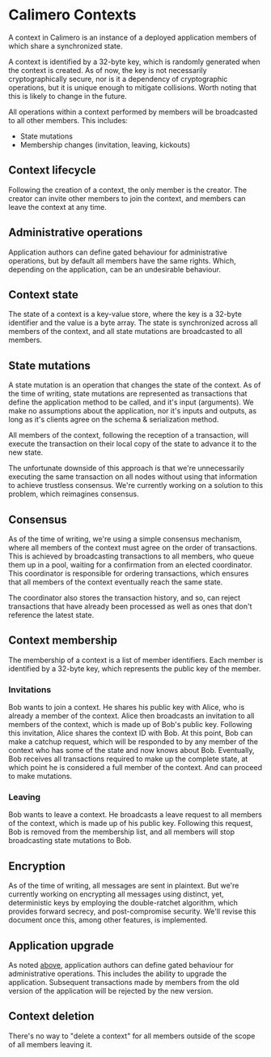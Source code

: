 # Calimero Contexts

A context in Calimero is an instance of a deployed application members of which share a synchronized state.

A context is identified by a 32-byte key, which is randomly generated when the context is created. As of now, the key is not necessarily cryptographically secure, nor is it a dependency of cryptographic operations, but it is unique enough to mitigate collisions. Worth noting that this is likely to change in the future.

All operations within a context performed by members will be broadcasted to all other members. This includes:

- State mutations
- Membership changes (invitation, leaving, kickouts)

## Context lifecycle

Following the creation of a context, the only member is the creator. The creator can invite other members to join the context, and members can leave the context at any time.

## Administrative operations

Application authors can define gated behaviour for administrative operations, but by default all members have the same rights. Which, depending on the application, can be an undesirable behaviour.

## Context state

The state of a context is a key-value store, where the key is a 32-byte identifier and the value is a byte array. The state is synchronized across all members of the context, and all state mutations are broadcasted to all members.

## State mutations

A state mutation is an operation that changes the state of the context. As of the time of writing, state mutations are represented as transactions that define the application method to be called, and it's input (arguments). We make no assumptions about the application, nor it's inputs and outputs, as long as it's clients agree on the schema & serialization method.

All members of the context, following the reception of a transaction, will execute the transaction on their local copy of the state to advance it to the new state.

The unfortunate downside of this approach is that we're unnecessarily executing the same transaction on all nodes without using that information to achieve trustless consensus. We're currently working on a solution to this problem, which reimagines consensus.

## Consensus

As of the time of writing, we're using a simple consensus mechanism, where all members of the context must agree on the order of transactions. This is achieved by broadcasting transactions to all members, who queue them up in a pool, waiting for a confirmation from an elected coordinator. This coordinator is responsible for ordering transactions, which ensures that all members of the context eventually reach the same state.

The coordinator also stores the transaction history, and so, can reject transactions that have already been processed as well as ones that don't reference the latest state.

## Context membership

The membership of a context is a list of member identifiers. Each member is identified by a 32-byte key, which represents the public key of the member.

### Invitations

Bob wants to join a context. He shares his public key with Alice, who is already a member of the context. Alice then broadcasts an invitation to all members of the context, which is made up of Bob's public key. Following this invitation, Alice shares the context ID with Bob. At this point, Bob can make a catchup request, which will be responded to by any member of the context who has some of the state and now knows about Bob. Eventually, Bob receives all transactions required to make up the complete state, at which point he is considered a full member of the context. And can proceed to make mutations.

### Leaving

Bob wants to leave a context. He broadcasts a leave request to all members of the context, which is made up of his public key. Following this request, Bob is removed from the membership list, and all members will stop broadcasting state mutations to Bob.

## Encryption

As of the time of writing, all messages are sent in plaintext. But we're currently working on encrypting all messages using distinct, yet, deterministic keys by employing the double-ratchet algorithm, which provides forward secrecy, and post-compromise security. We'll revise this document once this, among other features, is implemented.

## Application upgrade

As noted [above](#administrative-operations), application authors can define gated behaviour for administrative operations. This includes the ability to upgrade the application. Subsequent transactions made by members from the old version of the application will be rejected by the new version.

## Context deletion

There's no way to "delete a context" for all members outside of the scope of all members leaving it.
